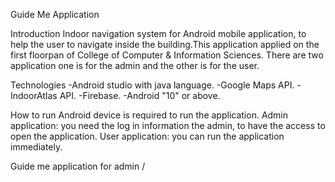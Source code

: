 Guide Me Application

Introduction
Indoor navigation system for Android mobile application, to help the user to navigate inside the building.This application applied on the first floorpan of College of Computer & Information Sciences. There are two application one is for the admin and the other is for the user.

Technologies
-Android studio with java language.
-Google Maps API.
-IndoorAtlas API.
-Firebase.
-Android "10" or above.


How to run
Android device is required to run the application.
Admin application: you need the log in information the admin, to have the access to open the application.
User application: you can run the application immediately.

Guide me application for admin
/
